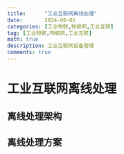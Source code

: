 ```yaml
---
title:      "工业互联网离线处理"
date:       2024-06-01
categories: [工业物联,物联网,工业互联]
tag: [工业物联,物联网,工业互联]
math: true
description: 工业互联网设备管理
comments: true
---
```


# 工业互联网离线处理
## 离线处理架构
## 离线处理方案